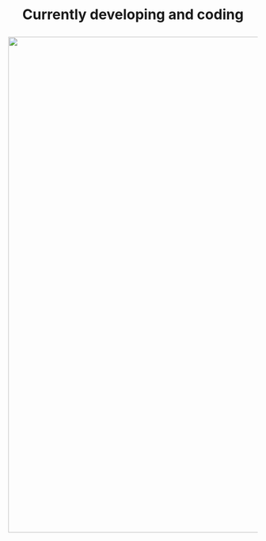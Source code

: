 # <p align=center>Currently developing and coding</p>

<img src="https://github.com/khadem-mh/pictures/blob/khadem/sales-computer.png?raw=true" width="1000">